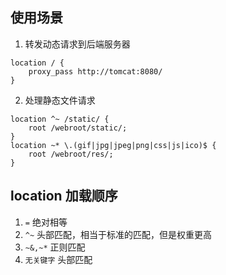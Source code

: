 ## 使用场景
1. 转发动态请求到后端服务器
```
location / {
    proxy_pass http://tomcat:8080/
}
```
2. 处理静态文件请求
```
location ^~ /static/ {
    root /webroot/static/;
}
location ~* \.(gif|jpg|jpeg|png|css|js|ico)$ {
    root /webroot/res/;
}
```

## location 加载顺序
1. `=`    绝对相等
2. `^~`   头部匹配，相当于标准的匹配，但是权重更高
3. `~&,~*` 正则匹配
4. `无关键字`  头部匹配
